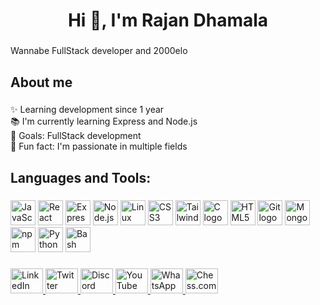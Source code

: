 <h1 align="center">Hi 👋, I'm Rajan Dhamala</h1>

###

<p align="left">Wannabe FullStack developer and 2000elo</p>

###

<h2 align="left">About me</h2>

###

<p align="left">✨ Learning development since 1 year<br>📚 I'm currently learning Express and Node.js<br>🎯 Goals: FullStack development <br>🎲 Fun fact: I'm passionate in multiple fields</p>

###

<h2 align="left">Languages and Tools:</h2>

###

<div align="left">
  <img src="https://cdn.jsdelivr.net/gh/devicons/devicon/icons/javascript/javascript-original.svg" height="40" alt="JavaScript logo"  />

  <img src="https://skillicons.dev/icons?i=react" height="40" alt="React logo"  />

  <img src="https://cdn.jsdelivr.net/gh/devicons/devicon/icons/express/express-original.svg" height="40" alt="Express logo"  />

  <img src="https://cdn.jsdelivr.net/gh/devicons/devicon/icons/nodejs/nodejs-original.svg" height="40" alt="Node.js logo"  />

  <img src="https://cdn.jsdelivr.net/gh/devicons/devicon/icons/linux/linux-original.svg" height="40" alt="Linux logo"  />

  <img src="https://cdn.jsdelivr.net/gh/devicons/devicon/icons/css3/css3-original.svg" height="40" alt="CSS3 logo"  />

  <img src="https://skillicons.dev/icons?i=tailwind" height="40" alt="Tailwind CSS logo"  />

  <img src="https://skillicons.dev/icons?i=c" height="40" alt="C logo"  />

  <img src="https://cdn.jsdelivr.net/gh/devicons/devicon/icons/html5/html5-original.svg" height="40" alt="HTML5 logo"  />

  <img src="https://cdn.jsdelivr.net/gh/devicons/devicon/icons/git/git-original.svg" height="40" alt="Git logo"  />

  <img src="https://cdn.jsdelivr.net/gh/devicons/devicon/icons/mongodb/mongodb-original.svg" height="40" alt="MongoDB logo"  />

  <img src="https://cdn.jsdelivr.net/gh/devicons/devicon/icons/npm/npm-original-wordmark.svg" height="40" alt="npm logo"  />

  <img src="https://cdn.jsdelivr.net/gh/devicons/devicon/icons/python/python-original.svg" height="40" alt="Python logo"  />

  <img src="https://cdn.simpleicons.org/gnubash/4EAA25" height="40" alt="Bash logo"  />
</div>



###

<div align="left">
  <a href="https://linkedin.com/RajanDhamala" target="_blank">
    <img src="https://raw.githubusercontent.com/maurodesouza/profile-readme-generator/master/src/assets/icons/social/linkedin/default.svg" width="52" height="40" alt="LinkedIn logo"  />
  </a>
  <a href="https://twitter.com/RajanDhamala" target="_blank">
    <img src="https://raw.githubusercontent.com/maurodesouza/profile-readme-generator/master/src/assets/icons/social/twitter/default.svg" width="52" height="40" alt="Twitter logo"  />
  </a>
  <a href="https://discord.com/users/RajanDhamala" target="_blank">
    <img src="https://raw.githubusercontent.com/maurodesouza/profile-readme-generator/master/src/assets/icons/social/discord/default.svg" width="52" height="40" alt="Discord logo"  />
  </a>
  <a href="https://youtube.com/c/RajanDhamala" target="_blank">
    <img src="https://raw.githubusercontent.com/maurodesouza/profile-readme-generator/master/src/assets/icons/social/youtube/default.svg" width="52" height="40" alt="YouTube logo"  />
  </a>
  <a href="https://wa.me/1234567890" target="_blank">
    <img src="https://raw.githubusercontent.com/maurodesouza/profile-readme-generator/master/src/assets/icons/social/whatsapp/default.svg" width="52" height="40" alt="WhatsApp logo"  />
  </a>
  <a href="https://chess.com/member/RajanDhamala" target="_blank">
    <img src="https://raw.githubusercontent.com/maurodesouza/profile-readme-generator/master/src/assets/icons/social/chess/default.svg" width="52" height="40" alt="Chess.com logo"  />
  </a>
</div>

###

###
